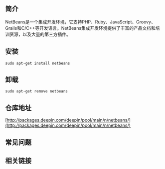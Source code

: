 ## 简介

NetBeans是一个集成开发环境，它支持PHP、Ruby、JavaScript、Groovy、Grails和C/C++等开发语言。NetBeans集成开发环境提供了丰富的产品文档和培训资源，以及大量的第三方插件。

## 安装

`sudo apt-get install netbeans`

## 卸载

`sudo apt-get remove netbeans`

## 仓库地址

[http://packages.deepin.com/deepin/pool/main/n/netbeans/](http://packages.deepin.com/deepin/pool/main/n/netbeans/)


## 常见问题


## 相关链接